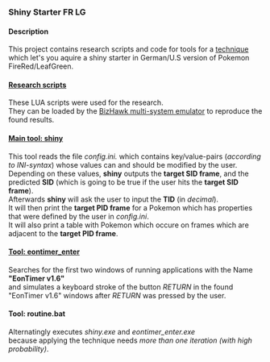 ### Shiny Starter FR LG

#### Description
This project contains research scripts and code for tools for a [technique](TODO)  
which let's you aquire a shiny starter in German/U.S version of Pokemon FireRed/LeafGreen.

#### [Research scripts](./scripts)
These LUA scripts were used for the research.  
They can be loaded by the [BizHawk multi-system emulator](https://github.com/TASVideos/BizHawk) to reproduce the found results.

#### [Main tool: shiny](./shiny)
This tool reads the file _config.ini._ which contains key/value-pairs (_according to INI-syntax_) whose values can and should be modified by the user.  
Depending on these values, **shiny** outputs the **target SID frame**, and the predicted **SID** (which is going to be true if the user hits the **target SID frame**).  
Afterwards **shiny** will ask the user to input the **TID** (in _decimal_).  
It will then print the **target PID frame** for a Pokemon which has properties that were defined by the user in _config.ini_.  
It will also print a table with Pokemon which occure on frames which are adjacent to the **target PID frame**.

#### [Tool: eontimer_enter](./eontimer_enter)
Searches for the first two windows of running applications with the Name **"EonTimer v1.6"**  
and simulates a keyboard stroke of the button _RETURN_ in the found "EonTimer v1.6" windows after _RETURN_ was pressed by the user.
  
#### Tool: routine.bat
Alternatingly executes _shiny.exe_ and _eontimer_enter.exe_  
because applying the technique needs _more than one iteration (with high probability)_.  